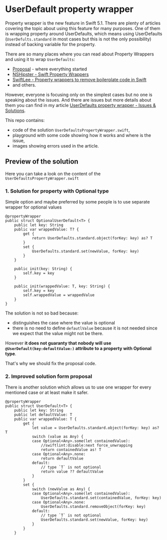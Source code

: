 # UserDefault property wrapper

Property wrapper is the new feature in Swift 5.1. There are plenty of articles covering the topic about using this feature for many purposes. One of them is wrapping property around UserDefaults, which means using UserDefaults (`UserDefults.standard` in most cases but this is not the only possibility) instead of backing variable for the property.

There are so many places where you can read about Property Wrappers and using it to wrap `UserDefaults`:

- [Proposal](https://github.com/apple/swift-evolution/blob/master/proposals/0258-property-wrappers.md#user-defaults) - where everything started
- [NSHipster - Swift Property Wrappers](https://nshipster.com/propertywrapper/)
- [SwiftLee - Property wrappers to remove boilerplate code in Swift](https://www.avanderlee.com/swift/property-wrappers/)
- and others.

However, everyone is focusing only on the simplest cases but no one is speaking about the issues. And there are issues but more details about them you can find in my article [UserDefaults property wrapper - Issues & Solutions](https://dev.to/kodelit/userdefaults-property-wrapper-issues-solutions-4lk9).

This repo contains:

- code of the solution `UserDefaultsPropertyWrapper.swift`,
- playground with some code showing how it works and where is the issue,
- images showing errors used in the article.


## Preview of the solution

Here you can take a look on the content of the `UserDefaultsPropertyWrapper.swift`

### 1. Solution for property with Optional type

Simple option and maybe preferred by some people is to use separate wrapper for optional values

```
@propertyWrapper
public struct OptionalUserDefault<T> {
    public let key: String
    public var wrappedValue: T? {
        get {
            return UserDefaults.standard.object(forKey: key) as? T
        }
        set {
            UserDefaults.standard.set(newValue, forKey: key)
        }
    }
	
    public init(key: String) {
        self.key = key
    }
	
    public init(wrappedValue: T, key: String) {
        self.key = key
        self.wrappedValue = wrappedValue
    }
}
```

The solution is not so bad because:

- distinguishes the case where the value is optional
- there is no need to define `defautlValue` because it is not needed since we expect that the value might not be there.

However **it does not guaranty that nobody will use `@UserDefault(key:defaultValue:)` attribute to a property with Optional type**.

That's why we should fix the proposal code.

### 2. Improved solution form proposal

There is another solution which allows us to use one wrapper for every mentioned case or at least make it safer.

```
@propertyWrapper
public struct UserDefault<T> {
    public let key: String
    public let defaultValue: T
    public var wrappedValue: T {
        get {
            let value = UserDefaults.standard.object(forKey: key) as? T
            switch (value as Any) {
            case Optional<Any>.some(let containedValue):
                //swiftlint:disable:next force_unwrapping
                return containedValue as! T
            case Optional<Any>.none:
                return defaultValue
            default:
                // type `T` is not optional
                return value ?? defaultValue
            }
        }
        set {
            switch (newValue as Any) {
            case Optional<Any>.some(let containedValue):
                UserDefaults.standard.set(containedValue, forKey: key)
            case Optional<Any>.none:
                UserDefaults.standard.removeObject(forKey: key)
            default:
                // type `T` is not optional
                UserDefaults.standard.set(newValue, forKey: key)
            }
        }
    }
```
